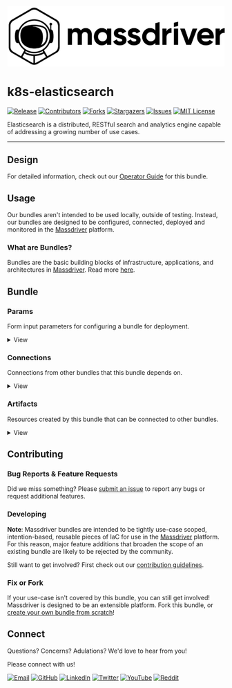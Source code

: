 




[![Massdriver][logo]][website]

# k8s-elasticsearch

[![Release][release_shield]][release_url]
[![Contributors][contributors_shield]][contributors_url]
[![Forks][forks_shield]][forks_url]
[![Stargazers][stars_shield]][stars_url]
[![Issues][issues_shield]][issues_url]
[![MIT License][license_shield]][license_url]

<!--
##### STILL NEED TO GET SLACK WORKING ###
[!["Slack Community"](%s)][slack]
-->


Elasticsearch is a distributed, RESTful search and analytics engine capable of addressing a growing number of use cases.


---

## Design

For detailed information, check out our [Operator Guide](operator.mdx) for this bundle.

## Usage

Our bundles aren't intended to be used locally, outside of testing. Instead, our bundles are designed to be configured, connected, deployed and monitored in the [Massdriver][website] platform.

### What are Bundles?

Bundles are the basic building blocks of infrastructure, applications, and architectures in [Massdriver][website]. Read more [here](https://docs.massdriver.cloud/concepts/bundles).

## Bundle

### Params

Form input parameters for configuring a bundle for deployment.

<details>
<summary>View</summary>

<!-- PARAMS:START -->

**Params coming soon**

<!-- PARAMS:END -->

</details>

### Connections

Connections from other bundles that this bundle depends on.

<details>
<summary>View</summary>

<!-- CONNECTIONS:START -->

**Connections coming soon**

<!-- CONNECTIONS:END -->

</details>

### Artifacts

Resources created by this bundle that can be connected to other bundles.

<details>
<summary>View</summary>

<!-- ARTIFACTS:START -->

**Artifacts coming soon**

<!-- ARTIFACTS:END -->

</details>

## Contributing

<!-- CONTRIBUTING:START -->

### Bug Reports & Feature Requests

Did we miss something? Please [submit an issue](https://github.com/massdriver-cloud/k8s-elasticsearch/issues) to report any bugs or request additional features.

### Developing

**Note**: Massdriver bundles are intended to be tightly use-case scoped, intention-based, reusable pieces of IaC for use in the [Massdriver][website] platform. For this reason, major feature additions that broaden the scope of an existing bundle are likely to be rejected by the community.

Still want to get involved? First check out our [contribution guidelines](https://docs.massdriver.cloud/bundles/contributing).

### Fix or Fork

If your use-case isn't covered by this bundle, you can still get involved! Massdriver is designed to be an extensible platform. Fork this bundle, or [create your own bundle from scratch](https://docs.massdriver.cloud/bundles/development)!

<!-- CONTRIBUTING:END -->

## Connect

<!-- CONNECT:START -->

Questions? Concerns? Adulations? We'd love to hear from you!

Please connect with us!

[![Email][email_shield]][email_url]
[![GitHub][github_shield]][github_url]
[![LinkedIn][linkedin_shield]][linkedin_url]
[![Twitter][twitter_shield]][twitter_url]
[![YouTube][youtube_shield]][youtube_url]
[![Reddit][reddit_shield]][reddit_url]

<!-- markdownlint-disable -->

[logo]: https://raw.githubusercontent.com/massdriver-cloud/docs/main/static/img/logo-with-logotype-horizontal-400x110.svg
[docs]: https://docs.massdriver.cloud/?utm_source=github&utm_medium=readme&utm_campaign=k8s-elasticsearch&utm_content=docs
[website]: https://www.massdriver.cloud/?utm_source=github&utm_medium=readme&utm_campaign=k8s-elasticsearch&utm_content=website
[github]: https://github.com/massdriver-cloud?utm_source=github&utm_medium=readme&utm_campaign=k8s-elasticsearch&utm_content=github
[slack]: https://massdriverworkspace.slack.com/?utm_source=github&utm_medium=readme&utm_campaign=k8s-elasticsearch&utm_content=slack
[linkedin]: https://www.linkedin.com/company/massdriver/?utm_source=github&utm_medium=readme&utm_campaign=k8s-elasticsearch&utm_content=linkedin



[contributors_shield]: https://img.shields.io/github/contributors/massdriver-cloud/k8s-elasticsearch.svg?style=for-the-badge
[contributors_url]: https://github.com/massdriver-cloud/k8s-elasticsearch/graphs/contributors
[forks_shield]: https://img.shields.io/github/forks/massdriver-cloud/k8s-elasticsearch.svg?style=for-the-badge
[forks_url]: https://github.com/massdriver-cloud/k8s-elasticsearch/network/members
[stars_shield]: https://img.shields.io/github/stars/massdriver-cloud/k8s-elasticsearch.svg?style=for-the-badge
[stars_url]: https://github.com/massdriver-cloud/k8s-elasticsearch/stargazers
[issues_shield]: https://img.shields.io/github/issues/massdriver-cloud/k8s-elasticsearch.svg?style=for-the-badge
[issues_url]: https://github.com/massdriver-cloud/k8s-elasticsearch/issues
[release_url]: https://github.com/massdriver-cloud/k8s-elasticsearch/releases/latest
[release_shield]: https://img.shields.io/github/release/massdriver-cloud/k8s-elasticsearch.svg?style=for-the-badge
[license_shield]: https://img.shields.io/github/license/massdriver-cloud/k8s-elasticsearch.svg?style=for-the-badge
[license_url]: https://github.com/massdriver-cloud/k8s-elasticsearch/blob/main/LICENSE


[email_url]: mailto:support@massdriver.cloud
[email_shield]: https://img.shields.io/badge/email-Massdriver-black.svg?style=for-the-badge&logo=mail.ru&color=000000
[github_url]: mailto:support@massdriver.cloud
[github_shield]: https://img.shields.io/badge/follow-Github-black.svg?style=for-the-badge&logo=github&color=181717
[linkedin_url]: https://linkedin.com/in/massdriver-cloud
[linkedin_shield]: https://img.shields.io/badge/follow-LinkedIn-black.svg?style=for-the-badge&logo=linkedin&color=0A66C2
[twitter_url]: https://twitter.com/massdriver?utm_source=github&utm_medium=readme&utm_campaign=k8s-elasticsearch&utm_content=twitter
[twitter_shield]: https://img.shields.io/badge/follow-Twitter-black.svg?style=for-the-badge&logo=twitter&color=1DA1F2
[discourse_url]: https://community.massdriver.cloud?utm_source=github&utm_medium=readme&utm_campaign=k8s-elasticsearch&utm_content=discourse
[discourse_shield]: https://img.shields.io/badge/join-Discourse-black.svg?style=for-the-badge&logo=discourse&color=000000
[youtube_url]: https://www.youtube.com/channel/UCfj8P7MJcdlem2DJpvymtaQ
[youtube_shield]: https://img.shields.io/badge/subscribe-Youtube-black.svg?style=for-the-badge&logo=youtube&color=FF0000
[reddit_url]: https://www.reddit.com/r/massdriver
[reddit_shield]: https://img.shields.io/badge/subscribe-Reddit-black.svg?style=for-the-badge&logo=reddit&color=FF4500

<!-- markdownlint-restore -->

<!-- CONNECT:END -->
